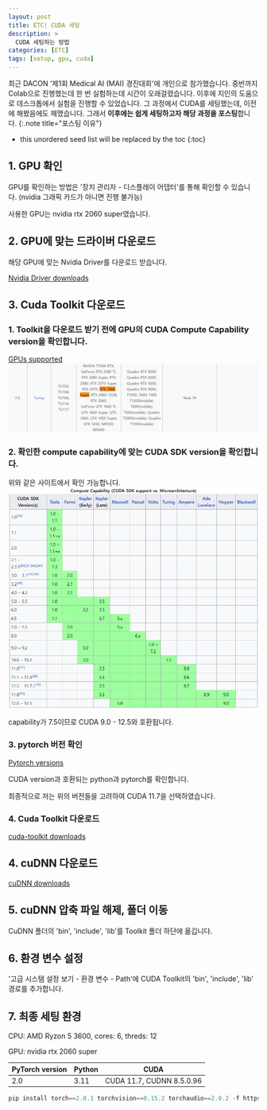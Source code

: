 ```yaml
---
layout: post
title: ETC| CUDA 세팅
description: > 
  CUDA 세팅하는 방법
categories: [ETC]
tags: [setup, gpu, cuda]
---
```


최근 DACON '제1회 Medical AI (MAI) 경진대회'에 개인으로 참가했습니다.
중반까지 Colab으로 진행했는데 한 번 실험하는데 시간이 오래걸렸습니다.
이후에 지인의 도움으로 데스크톱에서 실험을 진행할 수 있었습니다.
그 과정에서 CUDA를 세팅했는데, 이전에 해봤음에도 헤맸습니다.
그래서 **이후에는 쉽게 세팅하고자 해당 과정을 포스팅**합니다.
{:.note title="포스팅 이유"}

* this unordered seed list will be replaced by the toc
{:toc}

## 1. GPU 확인
GPU를 확인하는 방법은 '장치 관리자 - 디스플레이 어댑터'를 통해 확인할 수 있습니다. (nvidia 그래픽 카드가 아니면 진행 불가능)

사용한 GPU는 nvidia rtx 2060 super였습니다.

## 2. GPU에 맞는 드라이버 다운로드
해당 GPU에 맞는 Nvidia Driver를 다운로드 받습니다.

[Nvidia Driver downloads](https://www.nvidia.com/ko-kr/drivers/)

## 3. Cuda Toolkit 다운로드
### 1. Toolkit을 다운로드 받기 전에 GPU의 CUDA Compute Capability version을 확인합니다.
[GPUs supported](https://en.wikipedia.org/wiki/CUDA#GPUs_supported)
![image](/assets/img/2024-11-04/compute-capability-version.png)

### 2. 확인한 compute capability에 맞는 CUDA SDK version을 확인합니다.
위와 같은 사이트에서 확인 가능합니다.
![image](/assets/img/2024-11-04/gpu-supported.png)

capability가 7.5이므로 CUDA 9.0 - 12.5와 호환됩니다.

### 3. pytorch 버전 확인
[Pytorch versions](https://github.com/pytorch/pytorch/blob/main/RELEASE.md#release-compatibility-matrix)

CUDA version과 호환되는 python과 pytorch를 확인합니다.

최종적으로 저는 위의 버전들을 고려하여 CUDA 11.7을 선택하였습니다.

### 4. Cuda Toolkit 다운로드
[cuda-toolkit downloads](https://developer.nvidia.com/cuda-toolkit-archive)

## 4. cuDNN 다운로드
[cuDNN downloads](https://developer.nvidia.com/rdp/cudnn-archive)

## 5. cuDNN 압축 파일 해제, 폴더 이동
CuDNN 폴더의 'bin', 'include', 'lib'를 Toolkit 폴더 하단에 옮깁니다.

## 6. 환경 변수 설정
'고급 시스템 설정 보기 - 환경 변수 - Path'에 CUDA Toolkit의 'bin', 'include', 'lib' 경로를 추가합니다.

## 7. 최종 세팅 환경
CPU: AMD Ryzon 5 3600, cores: 6, threds: 12

GPU: nvidia rtx 2060 super

| PyTorch version | Python | CUDA         
|-----------------|--------|------------------|
| 2.0             | 3.11   | CUDA 11.7, CUDNN 8.5.0.96 |

~~~python
pip install torch==2.0.1 torchvision==0.15.2 torchaudio==2.0.2 -f https://download.pytorch.org/whl/cu117/torch_stable.html
~~~